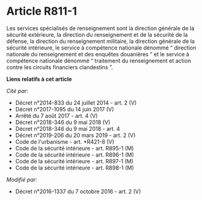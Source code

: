 # Article R811-1

Les services spécialisés de renseignement sont la direction générale de la sécurité extérieure, la          direction du
renseignement et de la sécurité de la défense, la direction du renseignement militaire, la direction générale de la sécurité
intérieure, le service à compétence nationale dénommé “ direction nationale du renseignement et des enquêtes douanières ” et
le service à compétence nationale dénommé “ traitement du renseignement et action contre les circuits financiers clandestins
”.

**Liens relatifs à cet article**

_Cité par_:

  - Décret n°2014-833 du 24 juillet 2014 - art. 2 (V)
  - Décret n°2017-1095 du 14 juin 2017 (V)
  - Arrêté du 7 août 2017 - art. 4 (V)
  - Décret n°2018-346 du 9 mai 2018 (V)
  - Décret n°2018-346 du 9 mai 2018 - art. 4
  - Décret n°2019-206 du 20 mars 2019 - art. 2 (V)
  - Code de l'urbanisme - art. *R421-8 (V)
  - Code de la sécurité intérieure - art. R895-1 (M)
  - Code de la sécurité intérieure - art. R896-1 (M)
  - Code de la sécurité intérieure - art. R897-1 (M)
  - Code de la sécurité intérieure - art. R898-1 (M)

_Modifié par_:

  - Décret n°2016-1337 du 7 octobre 2016 - art. 2 (V)
